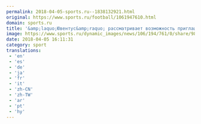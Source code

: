 ```yaml
---
permalink: 2018-04-05-sports.ru--1838132921.html
original: https://www.sports.ru/football/1061947610.html
domain: sports.ru
title: '&amp;laquo;Ювентус&amp;raquo; рассматривает возможность приглашения Анчелотти летом'
image: https://www.sports.ru/dynamic_images/news/106/194/761/0/share/98fc30.png
date: 2018-04-05 16:11:31
category: sport
translations: 
 - 'en'
 - 'es'
 - 'de'
 - 'ja'
 - 'fr'
 - 'it'
 - 'zh-CN'
 - 'zh-TW'
 - 'ar'
 - 'pt'
 - 'hy'
---
```


